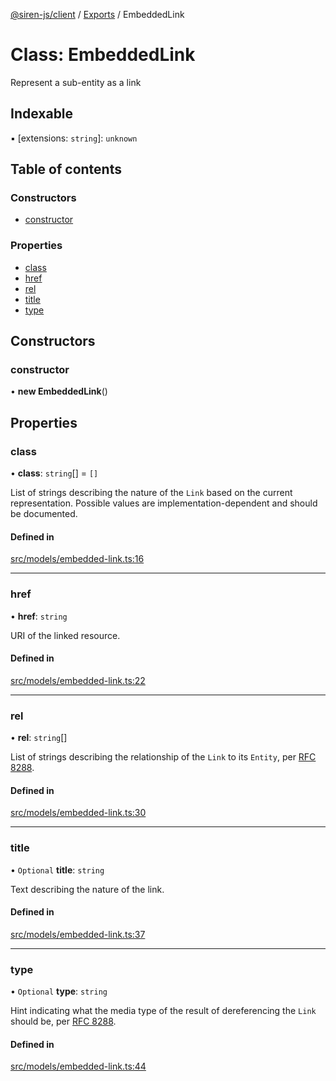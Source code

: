 [@siren-js/client](../README.md) / [Exports](../modules.md) / EmbeddedLink

# Class: EmbeddedLink

Represent a sub-entity as a link

## Indexable

▪ [extensions: `string`]: `unknown`

## Table of contents

### Constructors

- [constructor](EmbeddedLink.md#constructor)

### Properties

- [class](EmbeddedLink.md#class)
- [href](EmbeddedLink.md#href)
- [rel](EmbeddedLink.md#rel)
- [title](EmbeddedLink.md#title)
- [type](EmbeddedLink.md#type)

## Constructors

### constructor

• **new EmbeddedLink**()

## Properties

### class

• **class**: `string`[] = `[]`

List of strings describing the nature of the `Link` based on the current representation. Possible values are
implementation-dependent and should be documented.

#### Defined in

[src/models/embedded-link.ts:16](https://github.com/siren-js/client/blob/647f8ee/src/models/embedded-link.ts#L16)

___

### href

• **href**: `string`

URI of the linked resource.

#### Defined in

[src/models/embedded-link.ts:22](https://github.com/siren-js/client/blob/647f8ee/src/models/embedded-link.ts#L22)

___

### rel

• **rel**: `string`[]

List of strings describing the relationship of the `Link` to its `Entity`, per [RFC 8288](https://tools.ietf.org/html/rfc8288).

#### Defined in

[src/models/embedded-link.ts:30](https://github.com/siren-js/client/blob/647f8ee/src/models/embedded-link.ts#L30)

___

### title

• `Optional` **title**: `string`

Text describing the nature of the link.

#### Defined in

[src/models/embedded-link.ts:37](https://github.com/siren-js/client/blob/647f8ee/src/models/embedded-link.ts#L37)

___

### type

• `Optional` **type**: `string`

Hint indicating what the media type of the result of dereferencing the `Link` should be, per [RFC 8288](https://tools.ietf.org/html/rfc8288#section-3.4.1).

#### Defined in

[src/models/embedded-link.ts:44](https://github.com/siren-js/client/blob/647f8ee/src/models/embedded-link.ts#L44)
